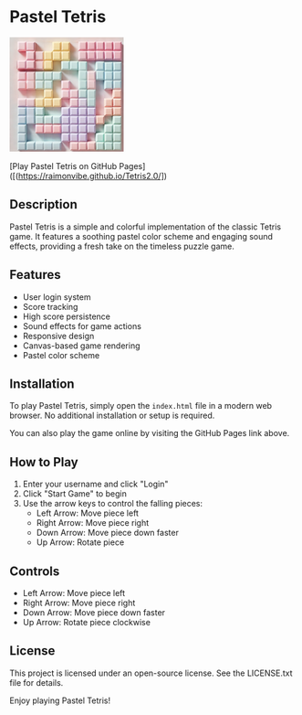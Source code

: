 # Pastel Tetris

<img src="screenshot.png" alt="Pastel Tetris Game" width="200"/>


[Play Pastel Tetris on GitHub Pages]([(https://raimonvibe.github.io/Tetris2.0/])

## Description
Pastel Tetris is a simple and colorful implementation of the classic Tetris game. It features a soothing pastel color scheme and engaging sound effects, providing a fresh take on the timeless puzzle game.

## Features
- User login system
- Score tracking
- High score persistence
- Sound effects for game actions
- Responsive design
- Canvas-based game rendering
- Pastel color scheme

## Installation
To play Pastel Tetris, simply open the `index.html` file in a modern web browser. No additional installation or setup is required.

You can also play the game online by visiting the GitHub Pages link above.

## How to Play
1. Enter your username and click "Login"
2. Click "Start Game" to begin
3. Use the arrow keys to control the falling pieces:
   - Left Arrow: Move piece left
   - Right Arrow: Move piece right
   - Down Arrow: Move piece down faster
   - Up Arrow: Rotate piece

## Controls
- Left Arrow: Move piece left
- Right Arrow: Move piece right
- Down Arrow: Move piece down faster
- Up Arrow: Rotate piece clockwise

## License
This project is licensed under an open-source license. See the LICENSE.txt file for details.

Enjoy playing Pastel Tetris!
